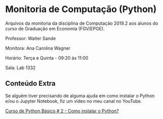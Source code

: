 # Monitoria de Computação (Python)

Arquivos da monitoria da disciplina de Computação 2019.2 aos alunos do curso de Graduação em Economia (FGV/EPGE). 

Professor: Walter Sande

Monitora: Ana Carolina Wagner

Horário: Terça e Quinta - 09:20 às 11:00 

Sala: Lab 1332

## Conteúdo Extra

Se alguém tiver precisando de alguma ajuda em como instalar o Python e/ou o Jupyter Notebook, fiz um vídeo no meu canal no YouTube.  

[Curso de Python Básico # 2 - Como instalar o Python?](https://www.youtube.com/watch?v=CUnvadWr6jo&t=8s)
